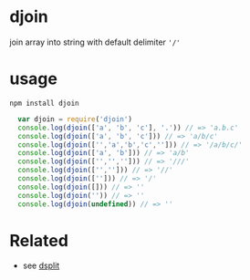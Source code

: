 # djoin
join array into string with default delimiter `'/'`

# usage
`npm install djoin`

```js
  var djoin = require('djoin')
  console.log(djoin(['a', 'b', 'c'], '.')) // => 'a.b.c'
  console.log(djoin(['a', 'b', 'c'])) // => 'a/b/c'
  console.log(djoin(['','a','b','c',''])) // => '/a/b/c/'
  console.log(djoin(['a', 'b'])) // => 'a/b'
  console.log(djoin(['','',''])) // => '///'
  console.log(djoin(['',''])) // => '//'
  console.log(djoin([''])) // => '/'
  console.log(djoin([])) // => ''
  console.log(djoin('')) // => ''
  console.log(djoin(undefined)) // => ''
```

# Related
* see [dsplit](https://www.npmjs.com/package/dsplit)
